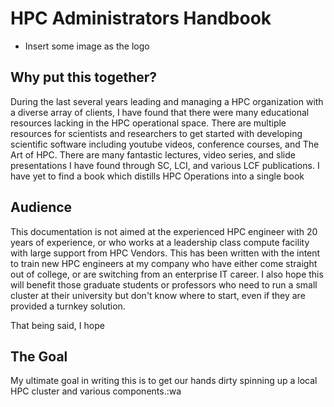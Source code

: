 # HPC Administrators Handbook

* Insert some image as the logo

## Why put this together?

During the last several years leading and managing a HPC organization with a diverse array of clients, I have found that there were many educational resources lacking in the HPC operational space.  There are multiple resources for scientists and researchers to get started with developing scientific software including youtube videos, conference courses, and The Art of HPC.  There are many fantastic lectures, video series, and slide presentations I have found through SC, LCI, and various LCF publications.  I have yet to find a book which distills HPC Operations into a single book

## Audience

This documentation is not aimed at the experienced HPC engineer with 20 years of experience, or who works at a leadership class compute facility with large support from HPC Vendors.
This has been written with the intent to train new HPC engineers at my company who have either come straight out of college, or are switching from an enterprise IT career.  I also hope this will
benefit those graduate students or professors who need to run a small cluster at their university but don't know where to start, even if they are provided a turnkey solution.

That being said, I hope


## The Goal

My ultimate goal in writing this is to get our hands dirty spinning up a local HPC cluster and various components.:wa


